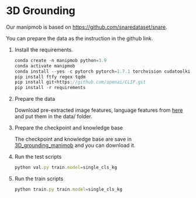 # 3D Grounding

Our manipmob is based on https://github.com/snaredataset/snare.

You can prepare the data as the instruction in the github link.

1. Install the requirements.
    
    ```jsx
    conda create -n manipmob python=3.9
    conda activate manipmob
    conda install --yes -c pytorch pytorch=1.7.1 torchvision cudatoolkit=11.0
    pip install ftfy regex tqdm
    pip install git+https://github.com/openai/CLIP.git
    pip install -r requirements
    ```
    
2. Prepare the data
    
    Download pre-extracted image features, language features from [here](https://drive.google.com/drive/folders/18sKN1MawcCjqQ4nbe6m4XAcWogWClKGe) and put them in the data/ folder.
    
3. Prepare the checkpoint and knowledge base
    
    The checkpoint and knowledge base are save in [3D_grounding_manimob](https://hkustgz-my.sharepoint.com/:f:/g/personal/psun012_connect_hkust-gz_edu_cn/EgbEKRtI4g5GvLorbx9X4lsBn5BAcvxQqUvf9gTmkSWcDQ?e=Zabtdd) and you can download it.
    
4. Run the test scripts
    
    ```jsx
    python val.py train.model=single_cls_kg
    ```
    
5. Run the train scripts
    
    ```jsx
    python train.py train.model=single_cls_kg
    ```
